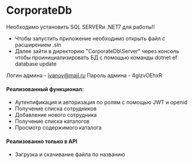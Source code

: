 # CorporateDb

Необходимо установить SQL SERVERи .NET7 для работы!!

- Чтобы запустить приложение необходимо открыть файл с расширением .sln
- Далее зайти в директорию "CorporateDb\Server" через консоль чтобы проинициализировать БД с помощью команды dotnet ef database update

Логин админа - ivanov@mail.ru
Пароль админа - 4glzvOEhxR

#### Реализованный функционал:
- Аутентификация и авторизация по ролям с помощью JWT и openid
- Получение списка сотрудников
- Добавление нового сотрудника
- Получение списка каталогов
- Просмотр содержимого каталога

#### Реализованно только в API
- Загрузка и скачивание файла по названию
